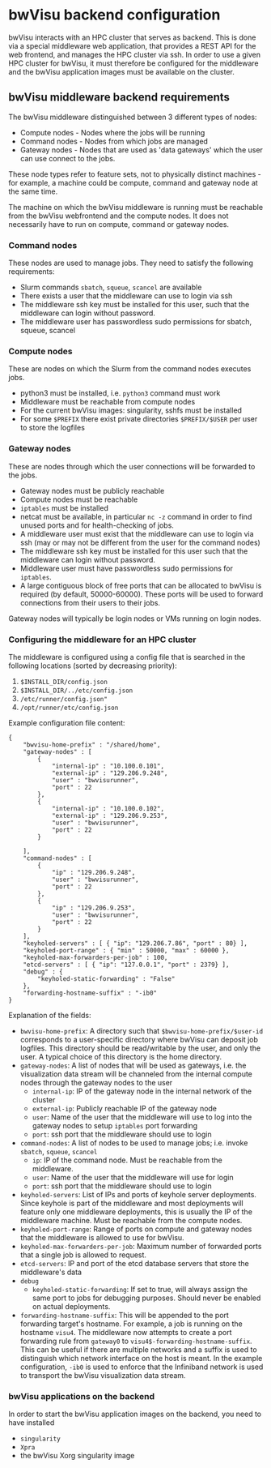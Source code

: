 # bwVisu backend configuration

bwVisu interacts with an HPC cluster that serves as backend. This is done via a special middleware web application, that provides a REST API for the web frontend, and manages the HPC cluster via ssh.
In order to use a given HPC cluster for bwVisu, it must therefore be configured for the middleware and the bwVisu application images must be available on the cluster.

## bwVisu middleware backend requirements

The bwVisu middleware distinguished between 3 different types of nodes:

* Compute nodes - Nodes where the jobs will be running
* Command nodes - Nodes from which jobs are managed
* Gateway nodes - Nodes that are used as 'data gateways' which the user can use connect to the jobs.

These node types refer to feature sets, not to physically distinct machines - for example, a machine could be compute, command and gateway node at the same time.

The machine on which the bwVisu middleware is running must be reachable from the bwVisu webfrontend and the compute nodes. It does not necessarily have to run on compute, command or gateway nodes.

### Command nodes
These nodes are used to manage jobs. They need to satisfy the following requirements:
* Slurm commands `sbatch`, `squeue`, `scancel` are available
* There exists a user that the middleware can use to login via ssh
* The middleware ssh key must be installed for this user, such that the middleware can login without password.
* The middleware user has passwordless sudo permissions for sbatch, squeue, scancel

### Compute nodes
These are nodes on which the Slurm from the command nodes executes jobs.
* python3 must be installed, i.e. `python3` command must work
* Middleware must be reachable from compute nodes
* For the current bwVisu images: singularity, sshfs must be installed
* For some `$PREFIX` there exist private directories `$PREFIX/$USER` per user to store the logfiles

### Gateway nodes
These are nodes through which the user connections will be forwarded to the jobs.
* Gateway nodes must be publicly reachable
* Compute nodes must be reachable
* `iptables` must be installed
* netcat must be available, in particular `nc -z` command in order to find unused ports and for health-checking of jobs.
* A middleware user must exist that the middleware can use to login via ssh (may or may not be different from the user for the command nodes)
* The middleware ssh key must be installed for this user such that the middleware can login without password.
* Middleware user must have passwordless sudo permissions for `iptables`.
* A large contiguous block of free ports that can be allocated to bwVisu is required (by default, 50000-60000). These ports will be used to forward connections from their users to their jobs.


Gateway nodes will typically be login nodes or VMs running on login nodes.

### Configuring the middleware for an HPC cluster

The middleware is configured using a config file that is searched in the following locations (sorted by decreasing priority):

1. `$INSTALL_DIR/config.json`
2. `$INSTALL_DIR/../etc/config.json`
3. `/etc/runner/config.json"`
4. `/opt/runner/etc/config.json`

Example configuration file content:
```
{
    "bwvisu-home-prefix" : "/shared/home",
    "gateway-nodes" : [
        {
            "internal-ip" : "10.100.0.101",
            "external-ip" : "129.206.9.248",
            "user" : "bwvisurunner",
            "port" : 22
        },
        {
            "internal-ip" : "10.100.0.102",
            "external-ip" : "129.206.9.253",
            "user" : "bwvisurunner",
            "port" : 22
        }

    ],
    "command-nodes" : [
        {
            "ip" : "129.206.9.248",
            "user" : "bwvisurunner",
            "port" : 22                                                                                                                                        
        },
        {
            "ip" : "129.206.9.253",
            "user" : "bwvisurunner",
            "port" : 22
        }
    ],
    "keyholed-servers" : [ { "ip": "129.206.7.86", "port" : 80} ],
    "keyholed-port-range" : { "min" : 50000, "max" : 60000 },
    "keyholed-max-forwarders-per-job" : 100,
    "etcd-servers" : [ { "ip": "127.0.0.1", "port" : 2379} ],
    "debug" : {
        "keyholed-static-forwarding" : "False"
    },
    "forwarding-hostname-suffix" : "-ib0"
}

```

Explanation of the fields:
* `bwvisu-home-prefix`: A directory such that `$bwvisu-home-prefix/$user-id` corresponds to a user-specific directory where bwVisu can deposit job logfiles. This directory should be read/writable by the user, and only the user. A typical choice of this directory is the home directory.
* `gateway-nodes`: A list of nodes that will be used as gateways, i.e. the visualization data stream will be channeled from the internal compute nodes through the gateway nodes to the user
   * `internal-ip`: IP of the gateway node in the internal network of the cluster
   * `external-ip`: Publicly reachable IP of the gateway node
   * `user`: Name of the user that the middleware will use to log into the gateway nodes to setup `iptables` port forwarding
   * `port`: ssh port that the middleware should use to login
* `command-nodes`: A list of nodes to be used to manage jobs; i.e. invoke `sbatch`, `squeue`, `scancel`
   * `ip`: IP of the command node. Must be reachable from the middleware.
   * `user`: Name of the user that the middleware will use for login
   * `port`: ssh port that the middleware should use to login
* `keyholed-servers`: List of IPs and ports of keyhole server deployments. Since keyhole is part of the middleware and most deployments will feature only one middleware deployments, this is usually the IP of the middleware machine. Must be reachable from the compute nodes.
* `keyholed-port-range`: Range of ports on compute and gateway nodes that the middleware is allowed to use for bwVisu.
* `keyholed-max-forwarders-per-job`: Maximum number of forwarded ports that a single job is allowed to request.
* `etcd-servers`: IP and port of the etcd database servers that store the middleware's data
* `debug`
   * `keyholed-static-forwarding`: If set to true, will always assign the same port to jobs for debugging purposes. Should never be enabled on actual deployments.
* `forwarding-hostname-suffix`: This will be appended to the port forwarding target's hostname. For example, a job is running on the hostname `visu4`. The middleware now attempts to create a port forwarding rule from `gateway0` to `visu4$-forwarding-hostname-suffix`. This can be useful if there are multiple networks and a suffix is used to distinguish which network interface on the host is meant. In the example configuration, `-ib0` is used to enforce that the Infiniband network is used to transport the bwVisu visualization data stream.

### bwVisu applications on the backend

In order to start the bwVisu application images on the backend, you need to have installed
* `singularity`
* `Xpra`
* the bwVisu Xorg singularity image

